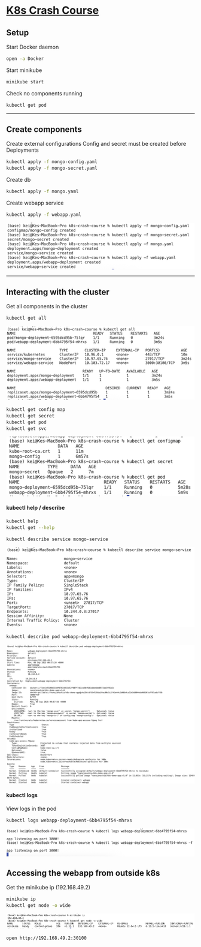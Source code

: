 # [K8s Crash Course](https://www.youtube.com/watch?v=s_o8dwzRlu4&ab_channel=TechWorldwithNana)

## Setup 

Start Docker daemon
```bash
open -a Docker
```

Start minikube
```bash
minikube start
```

Check no components running
```bash
kubectl get pod
```

---
## Create components

Create external configurations
Config and secret must be created before Deployments 
```bash
kubectl apply -f mongo-config.yaml
kubectl apply -f mongo-secret.yaml
```

Create db
```bash
kubectl apply -f mongo.yaml
```

Create webapp service
```bash
kubectl apply -f webapp.yaml
```
![alt text](image.png)

---
## Interacting with the cluster

Get all components in the cluster
```bash
kubectl get all
```
![alt text](image-1.png)

```bash
kubectl get config map
kubectl get secret
kubectl get pod
kubectl get svc
```
![alt text](image-2.png)

#### kubectl help / describe

```bash
kubectl help
kubectl get --help
```

```bash
kubectl describe service mongo-service
```
![alt text](image-3.png)

```bash
kubectl describe pod webapp-deployment-6bb4795f54-mhrxs
```
![alt text](image-4.png)

#### kubectl logs
View logs in the pod

```bash
kubectl logs webapp-deployment-6bb4795f54-mhrxs
```
![alt text](image-5.png)

## Accessing the webapp from outside k8s

Get the minikube ip (192.168.49.2)
```bash
minikube ip
kubectl get node -o wide
```
![alt text](image-6.png)

```bash
open http://192.168.49.2:30100
```